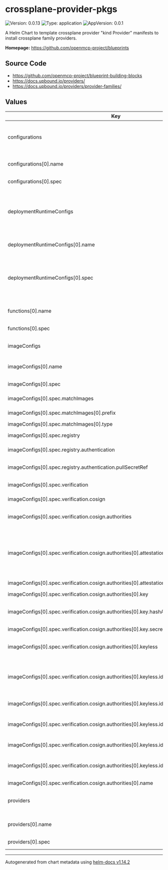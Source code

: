 

# crossplane-provider-pkgs

![Version: 0.0.13](https://img.shields.io/badge/Version-0.0.13-informational?style=flat-square) ![Type: application](https://img.shields.io/badge/Type-application-informational?style=flat-square) ![AppVersion: 0.0.1](https://img.shields.io/badge/AppVersion-0.0.1-informational?style=flat-square)

A Helm Chart to template crossplane provider "kind Provider" manifests to install crossplane family providers.

**Homepage:** <https://github.com/openmcp-project/blueprints>

## Source Code

* <https://github.com/openmcp-project/blueprint-building-blocks>
* <https://docs.upbound.io/providers/>
* <https://docs.upbound.io/providers/provider-families/>

## Values

| Key | Type | Default | Description |
|-----|------|---------|-------------|
| configurations | list | list | A [Configuration](https://docs.crossplane.io/latest/concepts/packages/) package is an [OCI container images](https://opencontainers.org/) containing a collection of [Compositions](https://docs.crossplane.io/latest/concepts/compositions/), [Composite Resource Definitions](https://docs.crossplane.io/latest/concepts/composite-resource-definitions/) and any required [Providers](https://docs.crossplane.io/latest/concepts/providers/) or [Functions](https://docs.crossplane.io/latest/concepts/compositions/). |
| configurations[0].name | string | `""` | kubernetes crossplane object `metadata.name` on managed control plane. |
| configurations[0].spec | list | [] | [spec](https://docs.crossplane.io/latest/api/#Configuration-spec) defines plain kubernetes [manifest](https://monokle.io/learn/kubernetes-manifest-files-explained). |
| deploymentRuntimeConfigs | list | list | The [DeploymentRuntimeConfig](https://docs.crossplane.io/latest/api/) provides settings for the Kubernetes Deployment of a Provider or composition function package. Read the Crossplane documentation for [more information about DeploymentRuntimeConfigs](https://docs.crossplane.io/latest/concepts/providers/#runtime-configuration). |
| deploymentRuntimeConfigs[0].name | string | `""` | kubernetes crossplane object `metadata.name` on managed control plane. |
| deploymentRuntimeConfigs[0].spec | list | [] | [spec/DeploymentRuntimeConfigSpec](https://docs.crossplane.io/latest/api/#DeploymentRuntimeConfig-spec) specifies the configuration for a packaged controller. Values provided will override package manager defaults. Labels and annotations are passed to both the controller Deployment and ServiceAccount. |
| functions[0].name | string | `""` | kubernetes crossplane object `metadata.name` on managed control plane. |
| functions[0].spec | list | [] | [spec](https://docs.crossplane.io/latest/api/#Function-spec) defines plain kubernetes [manifest](https://monokle.io/learn/kubernetes-manifest-files-explained). |
| imageConfigs | list | list | The [ImageConfig](https://docs.crossplane.io/latest/concepts/image-configs/) resource is used to configure settings for package images. |
| imageConfigs[0].name | string | `""` | kubernetes crossplane object `metadata.name` on managed control plane. |
| imageConfigs[0].spec | object | [] | [spec/ImageConfigSpec](https://docs.crossplane.io/latest/api/#ImageConfig-spec) contains the configuration for matching images. |
| imageConfigs[0].spec.matchImages | list | [] | ImageMatch defines a rule for matching image. |
| imageConfigs[0].spec.matchImages[0].prefix | string | `""` | Prefix is the prefix that should be matched. (Default `Prefix``) |
| imageConfigs[0].spec.matchImages[0].type | string | `"Prefix"` | Type is the type of match.  |
| imageConfigs[0].spec.registry | object | [] | Registry is the configuration for the registry. |
| imageConfigs[0].spec.registry.authentication | object | [] | Authentication is the authentication information for the registry. |
| imageConfigs[0].spec.registry.authentication.pullSecretRef | list | `[]` | PullSecretRef is a reference to a secret that contains the credentials for the registry. |
| imageConfigs[0].spec.verification | object | [] | Verification contains the configuration for verifying the image. |
| imageConfigs[0].spec.verification.cosign | object | [] | Cosign is the configuration for verifying the image using cosign. |
| imageConfigs[0].spec.verification.cosign.authorities | list | {} | Authority defines the rules for discovering and validating signatures. |
| imageConfigs[0].spec.verification.cosign.authorities[0].attestations | list | {} | Attestation defines the type of attestation to validate and optionally apply a policy decision to it. Authority block is used to verify the specified attestation types, and if Policy is specified, then it’s applied only after the validation of the Attestation signature has been verified. |
| imageConfigs[0].spec.verification.cosign.authorities[0].attestations[0].name | string | `""` | Name of the attestation. |
| imageConfigs[0].spec.verification.cosign.authorities[0].key | object | [] | Key defines the type of key to validate the image. |
| imageConfigs[0].spec.verification.cosign.authorities[0].key.hashAlgorithm | string | `""` | HashAlgorithm always defaults to sha256 if the algorithm hasn’t been explicitly set |
| imageConfigs[0].spec.verification.cosign.authorities[0].key.secretRef | list | `[]` | SecretRef sets a reference to a secret with the key. |
| imageConfigs[0].spec.verification.cosign.authorities[0].keyless | object | [] | Keyless sets the configuration to verify the authority against a Fulcio instance. |
| imageConfigs[0].spec.verification.cosign.authorities[0].keyless.identities | list | {} | Identity may contain the issuer and/or the subject found in the transparency log. Issuer/Subject uses a strict match, while IssuerRegExp and SubjectRegExp apply a regexp for matching. |
| imageConfigs[0].spec.verification.cosign.authorities[0].keyless.identities[0].issuer | string | `""` | Issuer defines the issuer for this identity. |
| imageConfigs[0].spec.verification.cosign.authorities[0].keyless.identities[0].issuerRegExp | string | `""` | IssuerRegExp specifies a regular expression to match the issuer for this identity. This has precedence over the Issuer field. |
| imageConfigs[0].spec.verification.cosign.authorities[0].keyless.identities[0].subject | string | `""` | Subject defines the subject for this identity. |
| imageConfigs[0].spec.verification.cosign.authorities[0].keyless.identities[0].subjectRegExp | string | `""` | SubjectRegExp specifies a regular expression to match the subject for this identity. This has precedence over the Subject field. |
| imageConfigs[0].spec.verification.cosign.authorities[0].name | string | {} | Name is the name for this authority. |
| providers | list | list | [providers](https://docs.crossplane.io/latest/concepts/providers/) contains information and configuration of k8s [manifest/resource](https://kubernetes.io/docs/concepts/cluster-administration/manage-deployment/). Learn more with this [example](../../../../argo-cd-generator-config/remote-clusters-temp/template/template.aas-dt.shoot.canary.k8s-hana.ondemand.com.yaml.file). |
| providers[0].name | string | `""` | kubernetes crossplane object `metadata.name` on managed control plane. |
| providers[0].spec | list | [] | [spec](https://docs.crossplane.io/latest/api/#Provider-spec) defines plain kubernetes [manifest](https://monokle.io/learn/kubernetes-manifest-files-explained). |

----------------------------------------------
Autogenerated from chart metadata using [helm-docs v1.14.2](https://github.com/norwoodj/helm-docs/releases/v1.14.2)
